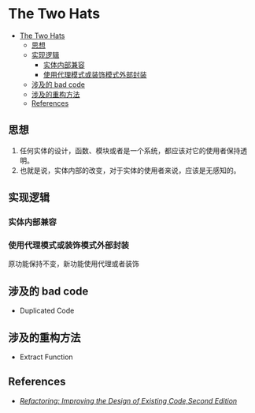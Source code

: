 # The Two Hats


<!-- TOC -->

- [The Two Hats](#the-two-hats)
    - [思想](#思想)
    - [实现逻辑](#实现逻辑)
        - [实体内部兼容](#实体内部兼容)
        - [使用代理模式或装饰模式外部封装](#使用代理模式或装饰模式外部封装)
    - [涉及的 bad code](#涉及的-bad-code)
    - [涉及的重构方法](#涉及的重构方法)
    - [References](#references)

<!-- /TOC -->


## 思想
1. 任何实体的设计，函数、模块或者是一个系统，都应该对它的使用者保持透明。
2. 也就是说，实体内部的改变，对于实体的使用者来说，应该是无感知的。


## 实现逻辑
### 实体内部兼容

### 使用代理模式或装饰模式外部封装
原功能保持不变，新功能使用代理或者装饰


## 涉及的 bad code
* Duplicated Code


## 涉及的重构方法
* Extract Function


## References
* [*Refactoring: Improving the Design of Existing Code,Second Edition*](https://book.douban.com/subject/30332135/)
